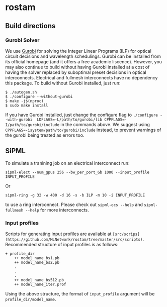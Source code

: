 # rostam

## Build directions
### Gurobi Solver
We use [Gurobi](https://www.gurobi.com) for solving the Integer Linear Programs (ILP) for optical circuit decisions and wavelength schedulings. Gurobi can be installed from its official homepage (and it offers a free academic liscence). However, you may also continue to build without having Gurobi installed at a cost of having the solver replaced by suboptimal preset decisions in optical interconnects. Electrical and fullmesh interconnects have no dependency this package. To build without Gurobi installed, just run:
```
$ ./autogen.sh
$ ./configure --without-gurobi
$ make -j$(nproc)
$ sudo make install
```
If you have Gurobi installed, just change the configure flag to  ``./configure --with-gurobi  LDFLAGS=-L/path/to/gurobi/lib CPPFLAGS=-I/path/to/gurobi/include`` in the commands above. We suggest using ``CPPFLAGS=-isystem/path/to/gurobi/include`` instead, to prevent warnings of the gurobi being treated as errors too.  

## SiPML
To simulate a tranining job on an electrical interconnect run:
```
sipml-elect --num_gpus 256 --bw_per_port_Gb 1000 --input_profile INPUT_PROFILE
```
Or 
```
sipml-ring -g 32 -w 400 -d 16 -s -b ILP -m 10 -i INPUT_PROFILE
```
to use a ring interconnect. Please check out ``sipml-ocs --help`` and ``sipml-fullmesh --help`` for more interconnects.
### Input profiles
Scripts for generating input profiles are available at ``[src/scrips](https://github.com/MLNetwork/rostam/tree/master/src/scripts)``. Recommended structure of input profiles is as follows:
```
+ profile_dir 
    ++ model_name_bs1.pb
    ++ model_name_bs2.pb
    .
    .
    .
    ++ model_name_bs512.pb
    ++ model_name_iter.prof
```
Using the above structure, the format of ``input_profile`` argument will be ``profile_dir/model_name``.

